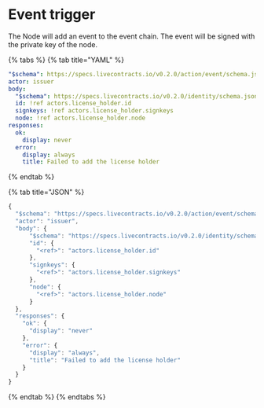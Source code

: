 # Event trigger

The Node will add an event to the event chain. The event will be signed with the private key of the node.

{% tabs %}
{% tab title="YAML" %}
```yaml
"$schema": https://specs.livecontracts.io/v0.2.0/action/event/schema.json#
actor: issuer
body:
  "$schema": https://specs.livecontracts.io/v0.2.0/identity/schema.json#
  id: !ref actors.license_holder.id
  signkeys: !ref actors.license_holder.signkeys
  node: !ref actors.license_holder.node
responses:
  ok:
    display: never
  error:
    display: always
    title: Failed to add the license holder
```
{% endtab %}

{% tab title="JSON" %}
```javascript
{
  "$schema": "https://specs.livecontracts.io/v0.2.0/action/event/schema.json#",
  "actor": "issuer",
  "body": {
      "$schema": "https://specs.livecontracts.io/v0.2.0/identity/schema.json#",
      "id": {
        "<ref>": "actors.license_holder.id"
      },
      "signkeys": {
        "<ref>": "actors.license_holder.signkeys"
      },
      "node": {
        "<ref>": "actors.license_holder.node"
      }
  },
  "responses": {
    "ok": {
      "display": "never"
    },
    "error": {
      "display": "always",
      "title": "Failed to add the license holder"
    }
  }
}
```
{% endtab %}
{% endtabs %}

